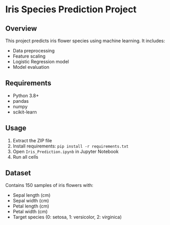 # Iris Species Prediction Project

## Overview
This project predicts iris flower species using machine learning. It includes:
- Data preprocessing
- Feature scaling
- Logistic Regression model
- Model evaluation

## Requirements
- Python 3.8+
- pandas
- numpy
- scikit-learn

## Usage
1. Extract the ZIP file
2. Install requirements: `pip install -r requirements.txt`
3. Open `Iris_Prediction.ipynb` in Jupyter Notebook
4. Run all cells

## Dataset
Contains 150 samples of iris flowers with:
- Sepal length (cm)
- Sepal width (cm)
- Petal length (cm)
- Petal width (cm)
- Target species (0: setosa, 1: versicolor, 2: virginica)
